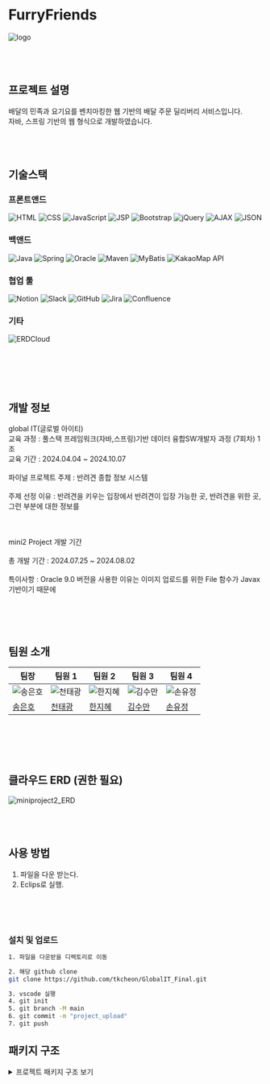 # FurryFriends
![logo](https://github.com/user-attachments/assets/a7861377-a95a-4db5-a132-d978e57624c5)
<br>
<br>
<br>
<br>
## 프로젝트 설명
배달의 민족과 요기요를 벤치마킹한 웹 기반의 배달 주문 딜리버리 서비스입니다. <br>
자바, 스프링 기반의 웹 형식으로 개발하였습니다.  <br>
<br>
<br>
<br>
## 기술스택

### 프론트앤드

![HTML](https://img.shields.io/badge/HTML5-E34F26?logo=html5&logoColor=white)
![CSS](https://img.shields.io/badge/CSS3-1572B6?logo=css3&logoColor=white)
![JavaScript](https://img.shields.io/badge/JavaScript-F7DF1E?logo=javascript&logoColor=black)
![JSP](https://img.shields.io/badge/JSP-007396?logo=java&logoColor=white)
![Bootstrap](https://img.shields.io/badge/Bootstrap-563D7C?logo=bootstrap&logoColor=white)
![jQuery](https://img.shields.io/badge/jQuery-0769AD?logo=jquery&logoColor=white)
![AJAX](https://img.shields.io/badge/AJAX-4B8BBE?logo=javascript&logoColor=white)
![JSON](https://img.shields.io/badge/JSON-000000?logo=json&logoColor=white)

### 백앤드

![Java](https://img.shields.io/badge/Java-17-007396?logo=java&logoColor=white)
![Spring](https://img.shields.io/badge/spring-%236DB33F.svg?&logo=spring&logoColor=white)
![Oracle](https://img.shields.io/badge/Oracle-9.0-F80000?logo=oracle&logoColor=white)
![Maven](https://img.shields.io/badge/Maven-3.8.6-C71A36?logo=apachemaven&logoColor=white)
![MyBatis](https://img.shields.io/badge/MyBatis-000000?logo=mybatis&logoColor=white)
![KakaoMap API](https://img.shields.io/badge/KakaoMap%20API-FFCD00?logo=kakao&logoColor=black)

### 협업 툴

![Notion](https://img.shields.io/badge/Notion-000000?logo=notion&logoColor=white)
![Slack](https://img.shields.io/badge/Slack-4A154B?logo=slack&logoColor=white)
![GitHub](https://img.shields.io/badge/GitHub-181717?logo=github&logoColor=white)
![Jira](https://img.shields.io/badge/Jira-0052CC?logo=jira&logoColor=white)
![Confluence](https://img.shields.io/badge/Confluence-172B4D?logo=confluence&logoColor=white)


### 기타
![ERDCloud](https://img.shields.io/badge/ERDCloud-00C7B7?logoColor=white)

<br>
<br>
<br>
<br>

## 개발 정보
global IT(글로벌 아이티)<br>
교육 과정 : 풀스택 프레임워크(자바,스프링)기반 데이터 융합SW개발자 과정 (7회차) 1조 <br>
교육 기간 : 2024.04.04 ~ 2024.10.07<br>
<br>
파이널 프로젝트 주제 : 반려견 종합 정보 시스템 <br><br>
주제 선정 이유 : 반려견을 키우는 입장에서 반려견이 입장 가능한 곳, 반려견을 위한 곳, 그런 부분에 대한 정보를  <br><br>
<br>
<br>
mini2 Project 개발 기간<br><br>
총 개발 기간 : 2024.07.25 ~ 2024.08.02<br><br>
특이사항 : Oracle 9.0 버전을 사용한 이유는 이미지 업로드를 위한 File 함수가 Javax 기반이기 때문에 <br><br>
<br>
<br>
<br>

## 팀원 소개

|팀장| 팀원 1     | 팀원 2      | 팀원 3      | 팀원 4      |
|-----------------|------------------|------------------|------------------|------------------|
| ![송은호](https://avatars.githubusercontent.com/u/171783646?s=400&v=4) | ![천태광](https://avatars.githubusercontent.com/u/100704194?v=4) | ![한지혜](https://avatars.githubusercontent.com/u/155419924?v=4) | ![김수만](https://avatars.githubusercontent.com/u/172689170?v=4) | ![손유정](https://avatars.githubusercontent.com/u/172688739?v=4) |
| [송은호](https://github.com/SongEH)   | [천태광](https://github.com/tkcheon)     | [한지혜](https://github.com/jhh1245)     | [김수만](https://github.com/SoomanKim02)     | [손유정](https://github.com/suj5020)     |
<br>
<br>
<br>
<br>

## 클라우드 ERD (권한 필요)

![miniproject2_ERD](https://github.com/user-attachments/assets/1c382119-6726-4fa4-86e0-719ebe35ba74)
<br>
<br>
<br>
<br>

## 사용 방법
1. 파일을 다운 받는다.<br>
2. Eclips로 실행.<br>
<br>
<br>
<br>

### 설치 및 업로드 

```bash
1. 파일을 다운받을 디렉토리로 이동 

2. 해당 github clone
git clone https://github.com/tkcheon/GlobalIT_Final.git

3. vscode 실행
4. git init
5. git branch -M main
6. git commit -m "project_upload"
7. git push 

```

## 패키지 구조

<details>
  <summary>프로젝트 패키지 구조 보기</summary>

  ```text
📦src
 ┣ 📂main
 ┃ ┣ 📂java
 ┃ ┃ ┣ 📂controller
 ┃ ┃ ┃ ┣ 📜AdminController.java
 ┃ ┃ ┃ ┣ 📜AnswerController.java
 ┃ ┃ ┃ ┣ 📜BoardController.java
 ┃ ┃ ┃ ┣ 📜CommentController.java
 ┃ ┃ ┃ ┣ 📜DiaryController.java
 ┃ ┃ ┃ ┣ 📜LocationController.java
 ┃ ┃ ┃ ┣ 📜MainController.java
 ┃ ┃ ┃ ┣ 📜MemberController.java
 ┃ ┃ ┃ ┣ 📜NaverNewsController.java
 ┃ ┃ ┃ ┣ 📜PetController.java
 ┃ ┃ ┃ ┣ 📜ReplyController.java
 ┃ ┃ ┃ ┗ 📜StatisticsController.java
 ┃ ┃ ┣ 📂dao
 ┃ ┃ ┃ ┣ 📜AnswerDao.java
 ┃ ┃ ┃ ┣ 📜BoardDao.java
 ┃ ┃ ┃ ┣ 📜BoardImagesDao.java
 ┃ ┃ ┃ ┣ 📜CommentDao.java
 ┃ ┃ ┃ ┣ 📜DiaryDao.java
 ┃ ┃ ┃ ┣ 📜DiaryDaoImpl.java
 ┃ ┃ ┃ ┣ 📜HealthDAO.java
 ┃ ┃ ┃ ┣ 📜LocationDao.java
 ┃ ┃ ┃ ┣ 📜LocationDaoImpl.java
 ┃ ┃ ┃ ┣ 📜MemberDAO.java
 ┃ ┃ ┃ ┣ 📜NewsItemDao.java
 ┃ ┃ ┃ ┣ 📜NewsItemImpl.java
 ┃ ┃ ┃ ┣ 📜PetDAO.java
 ┃ ┃ ┃ ┣ 📜ReplyDao.java
 ┃ ┃ ┃ ┗ 📜StatisticsDAO.java
 ┃ ┃ ┣ 📂service
 ┃ ┃ ┃ ┣ 📜LocationService.java
 ┃ ┃ ┃ ┗ 📜NaverNewsService.java
 ┃ ┃ ┣ 📂util
 ┃ ┃ ┃ ┣ 📜FileDownload.java
 ┃ ┃ ┃ ┣ 📜MyCommon.java
 ┃ ┃ ┃ ┣ 📜MyOpenAPIKey.java
 ┃ ┃ ┃ ┣ 📜NaverSearchUtills.java
 ┃ ┃ ┃ ┗ 📜Paging.java
 ┃ ┃ ┗ 📂vo
 ┃ ┃ ┃ ┣ 📜AnswerVo.java
 ┃ ┃ ┃ ┣ 📜BoardImagesVo.java
 ┃ ┃ ┃ ┣ 📜BoardVo.java
 ┃ ┃ ┃ ┣ 📜CommentVo.java
 ┃ ┃ ┃ ┣ 📜FeedingVo.java
 ┃ ┃ ┃ ┣ 📜HealthVO.java
 ┃ ┃ ┃ ┣ 📜LocationVo.java
 ┃ ┃ ┃ ┣ 📜MemberVO.java
 ┃ ┃ ┃ ┣ 📜NewsItem.java
 ┃ ┃ ┃ ┣ 📜NoteVo.java
 ┃ ┃ ┃ ┣ 📜PetVO.java
 ┃ ┃ ┃ ┣ 📜ReplyVo.java
 ┃ ┃ ┃ ┣ 📜StatisticsVO.java
 ┃ ┃ ┃ ┣ 📜StollVo.java
 ┃ ┃ ┃ ┗ 📜WeightVo.java
 ┃ ┣ 📂resources
 ┃ ┃ ┣ 📂config
 ┃ ┃ ┃ ┣ 📂mybatis
 ┃ ┃ ┃ ┃ ┣ 📂mapper
 ┃ ┃ ┃ ┃ ┃ ┣ 📜answer.xml
 ┃ ┃ ┃ ┃ ┃ ┣ 📜board.xml
 ┃ ┃ ┃ ┃ ┃ ┣ 📜comment.xml
 ┃ ┃ ┃ ┃ ┃ ┣ 📜diary.xml
 ┃ ┃ ┃ ┃ ┃ ┣ 📜health.xml
 ┃ ┃ ┃ ┃ ┃ ┣ 📜member.xml
 ┃ ┃ ┃ ┃ ┃ ┣ 📜newsitem.xml
 ┃ ┃ ┃ ┃ ┃ ┣ 📜pet.xml
 ┃ ┃ ┃ ┃ ┃ ┣ 📜reply.xml
 ┃ ┃ ┃ ┃ ┃ ┗ 📜statistics.xml
 ┃ ┃ ┃ ┃ ┣ 📜db.properties
 ┃ ┃ ┃ ┃ ┗ 📜mybatis-config.xml
 ┃ ┃ ┃ ┣ 📂spring
 ┃ ┃ ┃ ┃ ┣ 📂context
 ┃ ┃ ┃ ┃ ┃ ┣ 📜context-0-sample.xml
 ┃ ┃ ┃ ┃ ┃ ┣ 📜context-1-datasource.xml
 ┃ ┃ ┃ ┃ ┃ ┣ 📜context-2-mybatis.xml
 ┃ ┃ ┃ ┃ ┃ ┣ 📜context-3-dao.xml
 ┃ ┃ ┃ ┃ ┃ ┣ 📜context-4-service.xml
 ┃ ┃ ┃ ┃ ┃ ┗ 📜context-5-fileupload.xml
 ┃ ┃ ┃ ┃ ┗ 📂servlet
 ┃ ┃ ┃ ┃ ┃ ┗ 📜servlet-context.xml
 ┃ ┃ ┃ ┗ 📜.DS_Store
 ┃ ┃ ┗ 📜.DS_Store
 ┃ ┣ 📂webapp
 ┃ ┃ ┣ 📂META-INF
 ┃ ┃ ┃ ┗ 📜MANIFEST.MF
 ┃ ┃ ┣ 📂WEB-INF
 ┃ ┃ ┃ ┣ 📂views
 ┃ ┃ ┃ ┃ ┣ 📂admin
 ┃ ┃ ┃ ┃ ┃ ┣ 📜adminMenu.jsp
 ┃ ┃ ┃ ┃ ┃ ┣ 📜boardList.jsp
 ┃ ┃ ┃ ┃ ┃ ┣ 📜healthDetail.jsp
 ┃ ┃ ┃ ┃ ┃ ┣ 📜healthList.jsp
 ┃ ┃ ┃ ┃ ┃ ┣ 📜healthModify.jsp
 ┃ ┃ ┃ ┃ ┃ ┣ 📜memberListForPets.jsp
 ┃ ┃ ┃ ┃ ┃ ┣ 📜memberPetList.jsp
 ┃ ┃ ┃ ┃ ┃ ┣ 📜memberRegister.jsp
 ┃ ┃ ┃ ┃ ┃ ┣ 📜petModify.jsp
 ┃ ┃ ┃ ┃ ┃ ┣ 📜replyList.jsp
 ┃ ┃ ┃ ┃ ┃ ┣ 📜topForAdmin.jsp
 ┃ ┃ ┃ ┃ ┃ ┗ 📜topMenu.jsp
 ┃ ┃ ┃ ┃ ┣ 📂answer
 ┃ ┃ ┃ ┃ ┃ ┗ 📜answer_list.jsp
 ┃ ┃ ┃ ┃ ┣ 📂board
 ┃ ┃ ┃ ┃ ┃ ┣ 📜NewFile.jsp
 ┃ ┃ ┃ ┃ ┃ ┣ 📜board_answer.jsp
 ┃ ┃ ┃ ┃ ┃ ┣ 📜board_answer_modify_form.jsp
 ┃ ┃ ┃ ┃ ┃ ┣ 📜board_ex.jsp
 ┃ ┃ ┃ ┃ ┃ ┣ 📜board_insert_form.jsp
 ┃ ┃ ┃ ┃ ┃ ┣ 📜board_list.jsp
 ┃ ┃ ┃ ┃ ┃ ┣ 📜board_list_free.jsp
 ┃ ┃ ┃ ┃ ┃ ┣ 📜board_list_medical.jsp
 ┃ ┃ ┃ ┃ ┃ ┣ 📜board_modify_form.jsp
 ┃ ┃ ┃ ┃ ┃ ┣ 📜board_reply_form.jsp
 ┃ ┃ ┃ ┃ ┃ ┗ 📜board_view.jsp
 ┃ ┃ ┃ ┃ ┣ 📂diary
 ┃ ┃ ┃ ┃ ┃ ┣ 📜_diary_main.jsp
 ┃ ┃ ┃ ┃ ┃ ┣ 📜diary_insert_form__.jsp
 ┃ ┃ ┃ ┃ ┃ ┣ 📜diary_list.jsp
 ┃ ┃ ┃ ┃ ┃ ┣ 📜diary_modify_form.jsp
 ┃ ┃ ┃ ┃ ┃ ┗ 📜diary_view.jsp
 ┃ ┃ ┃ ┃ ┣ 📂location
 ┃ ┃ ┃ ┃ ┃ ┣ 📜location_main.jsp
 ┃ ┃ ┃ ┃ ┃ ┗ 📜testview2.jsp
 ┃ ┃ ┃ ┃ ┣ 📂member
 ┃ ┃ ┃ ┃ ┃ ┣ 📜memberDetail.jsp
 ┃ ┃ ┃ ┃ ┃ ┣ 📜memberList.jsp
 ┃ ┃ ┃ ┃ ┃ ┣ 📜memberModify.jsp
 ┃ ┃ ┃ ┃ ┃ ┣ 📜member_insert_form.jsp
 ┃ ┃ ┃ ┃ ┃ ┣ 📜member_login_form.jsp
 ┃ ┃ ┃ ┃ ┃ ┣ 📜myPage.jsp
 ┃ ┃ ┃ ┃ ┃ ┗ 📜myPageModify.jsp
 ┃ ┃ ┃ ┃ ┣ 📂news
 ┃ ┃ ┃ ┃ ┃ ┣ 📜news_main.jsp
 ┃ ┃ ┃ ┃ ┃ ┗ 📜testview.jsp
 ┃ ┃ ┃ ┃ ┣ 📂pet
 ┃ ┃ ┃ ┃ ┃ ┣ 📜petList.jsp
 ┃ ┃ ┃ ┃ ┃ ┣ 📜petModify.jsp
 ┃ ┃ ┃ ┃ ┃ ┗ 📜petRegister.jsp
 ┃ ┃ ┃ ┃ ┣ 📂reply
 ┃ ┃ ┃ ┃ ┃ ┗ 📜reply_list.jsp
 ┃ ┃ ┃ ┃ ┣ 📂statistics
 ┃ ┃ ┃ ┃ ┃ ┗ 📜statistics.jsp
 ┃ ┃ ┃ ┃ ┣ 📜footer.jsp
 ┃ ┃ ┃ ┃ ┣ 📜main.jsp
 ┃ ┃ ┃ ┃ ┣ 📜navbar.jsp
 ┃ ┃ ┃ ┃ ┗ 📜top.jsp
 ┃ ┃ ┃ ┗ 📜web.xml
 ┃ ┃ ┣ 📂resources
 ┃ ┃ ┃ ┣ 📂css
 ┃ ┃ ┃ ┃ ┗ 📜common.css
 ┃ ┃ ┃ ┣ 📂images
 ┃ ┃ ┃ ┃ ┣ 📂diary
 ┃ ┃ ┃ ┃ ┃ ┣ 📜diary_1.png
 ┃ ┃ ┃ ┃ ┃ ┣ 📜diary_2.png
 ┃ ┃ ┃ ┃ ┃ ┣ 📜diary_3.png
 ┃ ┃ ┃ ┃ ┃ ┣ 📜diary_4.png
 ┃ ┃ ┃ ┃ ┃ ┗ 📜diary_5.png
 ┃ ┃ ┃ ┃ ┣ 📂main
 ┃ ┃ ┃ ┃ ┃ ┣ 📜main_0.png
 ┃ ┃ ┃ ┃ ┃ ┣ 📜main_1.png
 ┃ ┃ ┃ ┃ ┃ ┗ 📜main_2.png
 ┃ ┃ ┃ ┃ ┣ 📂pets
 ┃ ┃ ┃ ┃ ┃ ┗ 📜default.png
 ┃ ┃ ┃ ┃ ┣ 📜board_img.jpg
 ┃ ┃ ┃ ┃ ┣ 📜comment_img.jpg
 ┃ ┃ ┃ ┃ ┣ 📜logo.png
 ┃ ┃ ┃ ┃ ┣ 📜member_img.jpg
 ┃ ┃ ┃ ┃ ┣ 📜pet_img.jpg
 ┃ ┃ ┃ ┃ ┗ 📜statistics_img.jpg
 ┃ ┃ ┃ ┣ 📜.DS_Store
 ┃ ┃ ┃ ┗ 📜index.global.js
 ┃ ┃ ┣ 📜.DS_Store
 ┃ ┃ ┗ 📜index.jsp
 ┃ ┗ 📜.DS_Store
 ┣ 📂test
 ┃ ┣ 📂java
 ┃ ┗ 📂resources
 ┗ 📜.DS_Store
</details>
```

### 발표자료
<iframe src="https://1drv.ms/p/c/0c7d9b79476a227c/IQQOPU8fOhHYS7U2pdynKiZEAflbHxQsgR72OhnSMiJrBW4" width="402" height="327" frameborder="0" scrolling="no"></iframe>
